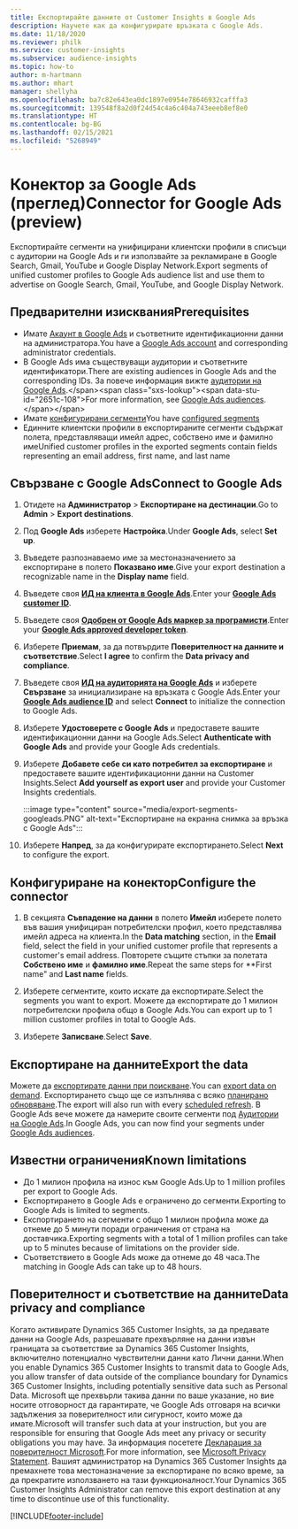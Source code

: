 ```yaml
---
title: Експортирайте данните от Customer Insights в Google Ads
description: Научете как да конфигурирате връзката с Google Ads.
ms.date: 11/18/2020
ms.reviewer: philk
ms.service: customer-insights
ms.subservice: audience-insights
ms.topic: how-to
author: m-hartmann
ms.author: mhart
manager: shellyha
ms.openlocfilehash: ba7c82e643ea0dc1897e0954e78646932cafffa3
ms.sourcegitcommit: 139548f8a2d0f24d54c4a6c404a743eeeb8ef8e0
ms.translationtype: HT
ms.contentlocale: bg-BG
ms.lasthandoff: 02/15/2021
ms.locfileid: "5268949"
---
```

# <a name="connector-for-google-ads-preview"></a><span data-ttu-id="2651c-103">Конектор за Google Ads (преглед)</span><span class="sxs-lookup"><span data-stu-id="2651c-103">Connector for Google Ads (preview)</span></span>

<span data-ttu-id="2651c-104">Експортирайте сегменти на унифицирани клиентски профили в списъци с аудитории на Google Ads и ги използвайте за рекламиране в Google Search, Gmail, YouTube и Google Display Network.</span><span class="sxs-lookup"><span data-stu-id="2651c-104">Export segments of unified customer profiles to Google Ads audience list and use them to advertise on Google Search, Gmail, YouTube, and Google Display Network.</span></span> 

## <a name="prerequisites"></a><span data-ttu-id="2651c-105">Предварителни изисквания</span><span class="sxs-lookup"><span data-stu-id="2651c-105">Prerequisites</span></span>

-   <span data-ttu-id="2651c-106">Имате [Акаунт в Google Ads](https://ads.google.com/) и съответните идентификационни данни на администратора.</span><span class="sxs-lookup"><span data-stu-id="2651c-106">You have a [Google Ads account](https://ads.google.com/) and corresponding administrator credentials.</span></span>
-   <span data-ttu-id="2651c-107">В Google Ads има съществуващи аудитории и съответните идентификатори.</span><span class="sxs-lookup"><span data-stu-id="2651c-107">There are existing audiences in Google Ads and the corresponding IDs.</span></span> <span data-ttu-id="2651c-108">За повече информация вижте [аудитории на Google Ads](https://support.google.com/google-ads/answer/7558048?hl=en#:~:text=Audience%20lists%20is%20a%20section,Display%20Network%20through%20remarketing%20campaigns.).</span><span class="sxs-lookup"><span data-stu-id="2651c-108">For more information, see [Google Ads audiences](https://support.google.com/google-ads/answer/7558048?hl=en#:~:text=Audience%20lists%20is%20a%20section,Display%20Network%20through%20remarketing%20campaigns.).</span></span>
-   <span data-ttu-id="2651c-109">Имате [конфигурирани сегменти](segments.md)</span><span class="sxs-lookup"><span data-stu-id="2651c-109">You have [configured segments](segments.md)</span></span>
-   <span data-ttu-id="2651c-110">Единните клиентски профили в експортираните сегменти съдържат полета, представляващи имейл адрес, собствено име и фамилно име</span><span class="sxs-lookup"><span data-stu-id="2651c-110">Unified customer profiles in the exported segments contain fields representing an email address, first name, and last name</span></span>

## <a name="connect-to-google-ads"></a><span data-ttu-id="2651c-111">Свързване с Google Ads</span><span class="sxs-lookup"><span data-stu-id="2651c-111">Connect to Google Ads</span></span>

1. <span data-ttu-id="2651c-112">Отидете на **Администратор** > **Експортиране на дестинации**.</span><span class="sxs-lookup"><span data-stu-id="2651c-112">Go to **Admin** > **Export destinations**.</span></span>

1. <span data-ttu-id="2651c-113">Под **Google Ads** изберете **Настройка**.</span><span class="sxs-lookup"><span data-stu-id="2651c-113">Under **Google Ads**, select **Set up**.</span></span>

1. <span data-ttu-id="2651c-114">Въведете разпознаваемо име за местоназначението за експортиране в полето **Показвано име**.</span><span class="sxs-lookup"><span data-stu-id="2651c-114">Give your export destination a recognizable name in the **Display name** field.</span></span>

1. <span data-ttu-id="2651c-115">Въведете своя **[ИД на клиента в Google Ads](https://support.google.com/google-ads/answer/1704344)**.</span><span class="sxs-lookup"><span data-stu-id="2651c-115">Enter your **[Google Ads customer ID](https://support.google.com/google-ads/answer/1704344)**.</span></span>

1. <span data-ttu-id="2651c-116">Въведете своя **[Одобрен от Google Ads маркер за програмисти](https://developers.google.com/google-ads/api/docs/first-call/dev-token)**.</span><span class="sxs-lookup"><span data-stu-id="2651c-116">Enter your **[Google Ads approved developer token](https://developers.google.com/google-ads/api/docs/first-call/dev-token)**.</span></span>

1. <span data-ttu-id="2651c-117">Изберете **Приемам**, за да потвърдите **Поверителност на данните и съответствие**.</span><span class="sxs-lookup"><span data-stu-id="2651c-117">Select **I agree** to confirm the **Data privacy and compliance**.</span></span>

1. <span data-ttu-id="2651c-118">Въведете своя **[ИД на аудиторията на Google Ads](https://support.google.com/google-ads/answer/7558048?hl=en#:~:text=Audience%20lists%20is%20a%20section,Display%20Network%20through%20remarketing%20campaigns.)** и изберете **Свързване** за инициализиране на връзката с Google Ads.</span><span class="sxs-lookup"><span data-stu-id="2651c-118">Enter your **[Google Ads audience ID](https://support.google.com/google-ads/answer/7558048?hl=en#:~:text=Audience%20lists%20is%20a%20section,Display%20Network%20through%20remarketing%20campaigns.)** and select **Connect** to initialize the connection to Google Ads.</span></span>

1. <span data-ttu-id="2651c-119">Изберете **Удостоверете с Google Ads** и предоставете вашите идентификационни данни на Google Ads.</span><span class="sxs-lookup"><span data-stu-id="2651c-119">Select **Authenticate with Google Ads** and provide your Google Ads credentials.</span></span>

1. <span data-ttu-id="2651c-120">Изберете **Добавете себе си като потребител за експортиране** и предоставете вашите идентификационни данни на Customer Insights.</span><span class="sxs-lookup"><span data-stu-id="2651c-120">Select **Add yourself as export user** and provide your Customer Insights credentials.</span></span>

   :::image type="content" source="media/export-segments-googleads.PNG" alt-text="Експортиране на екранна снимка за връзка с Google Ads":::

1. <span data-ttu-id="2651c-122">Изберете **Напред**, за да конфигурирате експортирането.</span><span class="sxs-lookup"><span data-stu-id="2651c-122">Select **Next** to configure the export.</span></span>

## <a name="configure-the-connector"></a><span data-ttu-id="2651c-123">Конфигуриране на конектор</span><span class="sxs-lookup"><span data-stu-id="2651c-123">Configure the connector</span></span>

1. <span data-ttu-id="2651c-124">В секцията **Съвпадение на данни** в полето **Имейл** изберете полето във вашия унифициран потребителски профил, което представлява имейл адреса на клиента.</span><span class="sxs-lookup"><span data-stu-id="2651c-124">In the **Data matching** section, in the **Email** field, select the field in your unified customer profile that represents a customer's email address.</span></span> <span data-ttu-id="2651c-125">Повторете същите стъпки за полетата **Собствено име** и **фамилно име**.</span><span class="sxs-lookup"><span data-stu-id="2651c-125">Repeat the same steps for \*\*First name" and **Last name** fields.</span></span>

1. <span data-ttu-id="2651c-126">Изберете сегментите, които искате да експортирате.</span><span class="sxs-lookup"><span data-stu-id="2651c-126">Select the segments you want to export.</span></span> <span data-ttu-id="2651c-127">Можете да експортирате до 1 милион потребителски профила общо в Google Ads.</span><span class="sxs-lookup"><span data-stu-id="2651c-127">You can export up to 1 million customer profiles in total to Google Ads.</span></span>

1. <span data-ttu-id="2651c-128">Изберете **Записване**.</span><span class="sxs-lookup"><span data-stu-id="2651c-128">Select **Save**.</span></span>

## <a name="export-the-data"></a><span data-ttu-id="2651c-129">Експортиране на данните</span><span class="sxs-lookup"><span data-stu-id="2651c-129">Export the data</span></span>

<span data-ttu-id="2651c-130">Можете да [експортирате данни при поискване](export-destinations.md).</span><span class="sxs-lookup"><span data-stu-id="2651c-130">You can [export data on demand](export-destinations.md).</span></span> <span data-ttu-id="2651c-131">Експортирането също ще се изпълнява с всяко [планирано обновяване](system.md#schedule-tab).</span><span class="sxs-lookup"><span data-stu-id="2651c-131">The export will also run with every [scheduled refresh](system.md#schedule-tab).</span></span> <span data-ttu-id="2651c-132">В Google Ads вече можете да намерите своите сегменти под [Аудитории на Google Ads](https://support.google.com/google-ads/answer/7558048?hl=en/).</span><span class="sxs-lookup"><span data-stu-id="2651c-132">In Google Ads, you can now find your segments under [Google Ads audiences](https://support.google.com/google-ads/answer/7558048?hl=en/).</span></span>

## <a name="known-limitations"></a><span data-ttu-id="2651c-133">Известни ограничения</span><span class="sxs-lookup"><span data-stu-id="2651c-133">Known limitations</span></span>

- <span data-ttu-id="2651c-134">До 1 милион профила на износ към Google Ads.</span><span class="sxs-lookup"><span data-stu-id="2651c-134">Up to 1 million profiles per export to Google Ads.</span></span>
- <span data-ttu-id="2651c-135">Експортирането в Google Ads е ограничено до сегменти.</span><span class="sxs-lookup"><span data-stu-id="2651c-135">Exporting to Google Ads is limited to segments.</span></span>
- <span data-ttu-id="2651c-136">Експортирането на сегменти с общо 1 милион профила може да отнеме до 5 минути поради ограничения от страна на доставчика.</span><span class="sxs-lookup"><span data-stu-id="2651c-136">Exporting segments with a total of 1 million profiles can take up to 5 minutes because of limitations on the provider side.</span></span> 
- <span data-ttu-id="2651c-137">Съответствието в Google Ads може да отнеме до 48 часа.</span><span class="sxs-lookup"><span data-stu-id="2651c-137">The matching in Google Ads can take up to 48 hours.</span></span>

## <a name="data-privacy-and-compliance"></a><span data-ttu-id="2651c-138">Поверителност и съответствие на данните</span><span class="sxs-lookup"><span data-stu-id="2651c-138">Data privacy and compliance</span></span>

<span data-ttu-id="2651c-139">Когато активирате Dynamics 365 Customer Insights, за да предавате данни на Google Ads, разрешавате прехвърляне на данни извън границата за съответствие за Dynamics 365 Customer Insights, включително потенциално чувствителни данни като Лични данни.</span><span class="sxs-lookup"><span data-stu-id="2651c-139">When you enable Dynamics 365 Customer Insights to transmit data to Google Ads, you allow transfer of data outside of the compliance boundary for Dynamics 365 Customer Insights, including potentially sensitive data such as Personal Data.</span></span> <span data-ttu-id="2651c-140">Microsoft ще прехвърли такива данни по ваше указание, но вие носите отговорност да гарантирате, че Google Ads отговаря на всички задължения за поверителност или сигурност, които може да имате.</span><span class="sxs-lookup"><span data-stu-id="2651c-140">Microsoft will transfer such data at your instruction, but you are responsible for ensuring that Google Ads meet any privacy or security obligations you may have.</span></span> <span data-ttu-id="2651c-141">За информация посетете [Декларация за поверителност Microsoft](https://go.microsoft.com/fwlink/?linkid=396732).</span><span class="sxs-lookup"><span data-stu-id="2651c-141">For more information, see [Microsoft Privacy Statement](https://go.microsoft.com/fwlink/?linkid=396732).</span></span>
<span data-ttu-id="2651c-142">Вашият администратор на Dynamics 365 Customer Insights да премахнете това местоназначение за експортиране по всяко време, за да прекратите използването на тази функционалност.</span><span class="sxs-lookup"><span data-stu-id="2651c-142">Your Dynamics 365 Customer Insights Administrator can remove this export destination at any time to discontinue use of this functionality.</span></span>


[!INCLUDE[footer-include](../includes/footer-banner.md)]